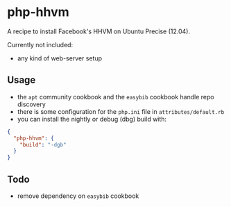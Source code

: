 # php-hhvm

A recipe to install Facebook's HHVM on Ubuntu Precise (12.04).

Currently not included:

 * any kind of web-server setup

## Usage

 * the `apt` community cookbook and the `easybib` cookbook handle repo discovery
 * there is some configuration for the `php.ini` file in `attributes/default.rb`
 * you can install the nightly or debug (dbg) build with:

```json
{
  "php-hhvm": {
    "build": "-dgb"
  }
}
```

## Todo

 * remove dependency on `easybib` cookbook
